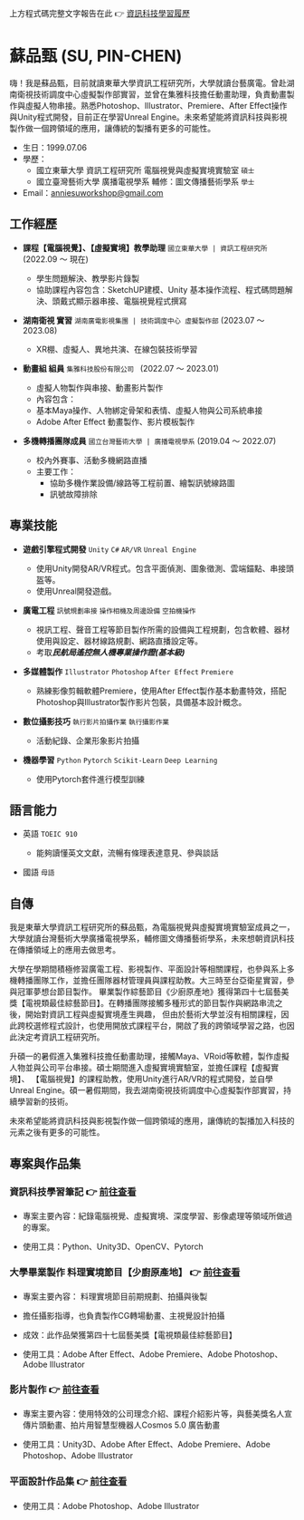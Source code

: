 上方程式碼完整文字報告在此  :point_right: [資訊科技學習履歷](https://hackmd.io/@pinzhensu/SkejGDAdh)

# 蘇品甄 (SU, PIN-CHEN)

嗨！我是蘇品甄，目前就讀東華大學資訊工程研究所，大學就讀台藝廣電。曾赴湖南衛視技術調度中心虛擬製作部實習，並曾在集雅科技擔任動畫助理，負責動畫製作與虛擬人物串接。熟悉Photoshop、Illustrator、Premiere、After Effect操作與Unity程式開發，目前正在學習Unreal Engine。未來希望能將資訊科技與影視製作做一個跨領域的應用，讓傳統的製播有更多的可能性。

- 生日：1999.07.06
- 學歷：
  - 國立東華大學 資訊工程研究所 電腦視覺與虛擬實境實驗室 `碩士`
  - 國立臺灣藝術大學 廣播電視學系 輔修：圖文傳播藝術學系 `學士`
- Email：anniesuworkshop@gmail.com

## 工作經歷 
- **課程【電腦視覺】、【虛擬實境】教學助理**  `國立東華大學 | 資訊工程研究所` (2022.09 ～ 現在)
  -  學生問題解決、教學影片錄製
  - 協助課程內容包含：SketchUP建模、Unity 基本操作流程、程式碼問題解決、頭戴式顯示器串接、電腦視覺程式撰寫
 
- **湖南衛視 實習**  `湖南廣電影視集團 | 技術調度中心 虛擬製作部` (2023.07 ～ 2023.08)
  -  XR棚、虛擬人、異地共演、在線包裝技術學習

- **動畫組 組員**  `集雅科技股份有限公司 ` (2022.07 ～ 2023.01)
  -  虛擬人物製作與串接、動畫影片製作
  - 內容包含：
  - 基本Maya操作、人物綁定骨架和表情、虛擬人物與公司系統串接
  - Adobe After Effect 動畫製作、影片模板製作
 
- **多機轉播團隊成員**  `國立台灣藝術大學 | 廣播電視學系` (2019.04 ～ 2022.07)
  - 校內外賽事、活動多機網路直播
  - 主要工作：
      - 協助多機作業設備/線路等工程前置、繪製訊號線路圖
      - 訊號故障排除

## 專業技能
- **遊戲引擎程式開發** `Unity` `C#` `AR/VR` `Unreal Engine`
  -  使用Unity開發AR/VR程式。包含平面偵測、圖象徵測、雲端錨點、串接頭盔等。
  -  使用Unreal開發遊戲。

- **廣電工程** `訊號規劃串接` `操作相機及周邊設備` `空拍機操作`
  -  視訊工程、聲音工程等節目製作所需的設備與工程規劃，包含軟體、器材使用與設定、器材線路規劃、網路直播設定等。
  -  考取***民航局遙控無人機專業操作證(基本級)***

- **多媒體製作** `Illustrator` `Photoshop` `After Effect` `Premiere`
  -  熟練影像剪輯軟體Premiere，使用After Effect製作基本動畫特效，搭配Photoshop與Illustrator製作影片包裝，具備基本設計概念。
 
- **數位攝影技巧** `執行影片拍攝作業` `執行攝影作業`
  -  活動紀錄、企業形象影片拍攝

- **機器學習** `Python` `Pytorch` `Scikit-Learn` `Deep Learning`
  -  使用Pytorch套件進行模型訓練
 
## 語言能力
- 英語  `TOEIC 910`
  -   能夠讀懂英文文獻，流暢有條理表達意見、參與談話

- 國語  `母語`

## 自傳

我是東華大學資訊工程研究所的蘇品甄，為電腦視覺與虛擬實境實驗室成員之一，大學就讀台灣藝術大學廣播電視學系，輔修圖文傳播藝術學系，未來想朝資訊科技在傳播領域上的應用去做思考。

大學在學期間積極修習廣電工程、影視製作、平面設計等相關課程，也參與系上多機轉播團隊工作，並擔任團隊器材管理員與課程助教。大三時至台亞衛星實習，參與冠軍夢想台節目製作。
畢業製作綜藝節目《少廚原產地》獲得第四十七屆藝美獎【電視類最佳綜藝節目】。在轉播團隊接觸多種形式的節目製作與網路串流之後，開始對資訊工程與虛擬實境產生興趣，
但由於藝術大學並沒有相關課程，因此跨校選修程式設計，也使用開放式課程平台，開啟了我的跨領域學習之路，也因此決定考資訊工程研究所。

升碩一的暑假進入集雅科技擔任動畫助理，接觸Maya、VRoid等軟體，製作虛擬人物並與公司平台串接。碩士期間進入虛擬實境實驗室，並擔任課程【虛擬實境】、
【電腦視覺】的課程助教，使用Unity進行AR/VR的程式開發，並自學Unreal Engine。碩一暑假期間，我去湖南衛視技術調度中心虛擬製作部實習，持續學習新的技術。

未來希望能將資訊科技與影視製作做一個跨領域的應用，讓傳統的製播加入科技的元素之後有更多的可能性。

## 專案與作品集
### 資訊科技學習筆記  :point_right: [前往查看](https://hackmd.io/@pinzhensu/SkejGDAdh)
- 專案主要內容：紀錄電腦視覺、虛擬實境、深度學習、影像處理等領域所做過的專案。

- 使用工具：Python、Unity3D、OpenCV、Pytorch

### 大學畢業製作 料理實境節目【少廚原產地】 :point_right: [前往查看](https://www.youtube.com/playlist?list=PLXNlI0RL4EATT7uEkRsL6ETwup_l7u6xt)
- 專案主要內容： 料理實境節目前期規劃、拍攝與後製

- 擔任攝影指導，也負責製作CG轉場動畫、主視覺設計拍攝

- 成效：此作品榮獲第四十七屆藝美獎【電視類最佳綜藝節目】

- 使用工具：Adobe After Effect、Adobe Premiere、Adobe Photoshop、Adobe Illustrator

### 影片製作 :point_right: [前往查看](https://www.youtube.com/playlist?list=PLMD-3xLUOcdw8rWB_sVg_33baB0R0gthp)
- 專案主要內容：使用特效的公司理念介紹、課程介紹影片等，與藝美獎名人宣傳片頭動畫、拍片用智慧型機器人Cosmos 5.0 廣告動畫

- 使用工具：Unity3D、Adobe After Effect、Adobe Premiere、Adobe Photoshop、Adobe Illustrator

### 平面設計作品集 :point_right: [前往查看](https://photos.app.goo.gl/DVMdfTH6XSgJM5dp7)

- 使用工具：Adobe Photoshop、Adobe Illustrator
